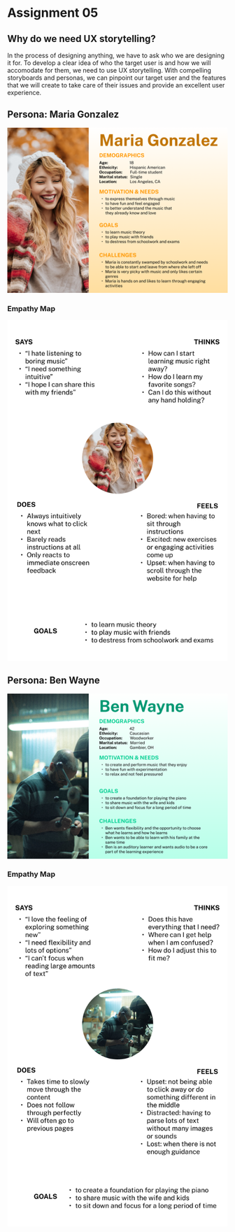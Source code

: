 # Assignment 05

## Why do we need UX storytelling?

In the process of designing anything, we have to ask who we are designing it for. To develop a clear idea of who the target user is and how we will accomodate for them, we need to use UX storytelling. With compelling storyboards and personas, we can pinpoint our target user and the features that we will create to take care of their issues and provide an excellent user experience.

## Persona: Maria Gonzalez

![Maria Gonzalez](/assignment04/assets/maria_gonzalez.png)

### Empathy Map

![Maria Empathy](/assignment04/assets/maria_empathy.png)

## Persona: Ben Wayne

![Ben Wayne](/assignment04/assets/ben_wayne.png)


### Empathy Map

![Ben Empathy](/assignment04/assets/ben_empathy.png)
